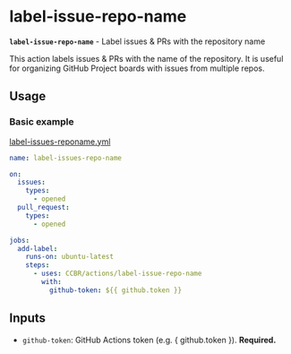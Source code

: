 # label-issue-repo-name

**`label-issue-repo-name`** - Label issues & PRs with the repository
name

This action labels issues & PRs with the name of the repository. It is
useful for organizing GitHub Project boards with issues from multiple
repos.

## Usage

### Basic example

[label-issues-reponame.yml](/examples/label-issues-repo-name.yml)

```yaml
name: label-issues-repo-name

on:
  issues:
    types:
      - opened
  pull_request:
    types:
      - opened

jobs:
  add-label:
    runs-on: ubuntu-latest
    steps:
      - uses: CCBR/actions/label-issue-repo-name
        with:
          github-token: ${{ github.token }}
```

## Inputs

- `github-token`: GitHub Actions token (e.g. { github.token }).
  **Required.**
